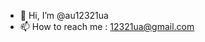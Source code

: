- 👋 Hi, I’m @au12321ua
- 📫 How to reach me : 12321ua@gmail.com

<!---
au12321ua/au12321ua is a ✨ special ✨ repository because its `README.md` (this file) appears on your GitHub profile.
You can click the Preview link to take a look at your changes.
--->

